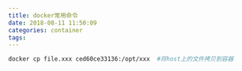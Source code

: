 ```yaml
---
title: docker常用命令
date: 2018-08-11 11:50:09
categories: container
tags:
---
```


```bash
docker cp file.xxx ced60ce33136:/opt/xxx  #将host上的文件拷贝到容器
```